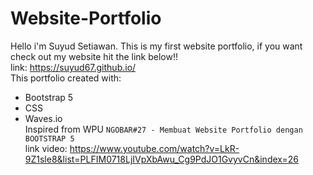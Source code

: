 # Website-Portfolio
Hello i'm Suyud Setiawan. This is my first website portfolio, if you want check out my website hit the link below!!
<br>link: https://suyud67.github.io/
<br>This portfolio created with:
- Bootstrap 5
- CSS
- Waves.io 
<br>Inspired from WPU `NGOBAR#27 - Membuat Website Portfolio dengan BOOTSTRAP 5`
<br>link video: https://www.youtube.com/watch?v=LkR-9Z1sle8&list=PLFIM0718LjIVpXbAwu_Cg9PdJO1GvyvCn&index=26
